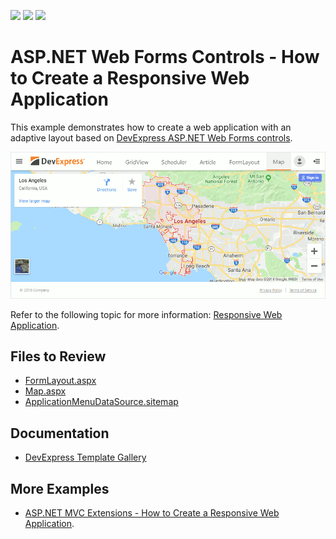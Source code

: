 <!-- default badges list -->
![](https://img.shields.io/endpoint?url=https://codecentral.devexpress.com/api/v1/VersionRange/180306543/18.2.3%2B)
[![](https://img.shields.io/badge/Open_in_DevExpress_Support_Center-FF7200?style=flat-square&logo=DevExpress&logoColor=white)](https://supportcenter.devexpress.com/ticket/details/T830438)
[![](https://img.shields.io/badge/📖_How_to_use_DevExpress_Examples-e9f6fc?style=flat-square)](https://docs.devexpress.com/GeneralInformation/403183)
<!-- default badges end -->
# ASP.NET Web Forms Controls - How to Create a Responsive Web Application

This example demonstrates how to create a web application with an adaptive layout based on [DevExpress ASP.NET Web Forms controls](https://docs.devexpress.com/AspNet/7873/aspnet-webforms-controls).

![Create a Responsive Web Application](image.png)

Refer to the following topic for more information: [Responsive Web Application](https://docs.devexpress.com/AspNet/120713/whats-installed/visual-studio-integration/template-gallery/responsive-web-application-template).

## Files to Review

* [FormLayout.aspx](./CS/ResponsiveWebApplication/FormLayout.aspx)
* [Map.aspx](./CS/ResponsiveWebApplication/Map.aspx)
* [ApplicationMenuDataSource.sitemap](./CS/ResponsiveWebApplication/App_Data/ApplicationMenuDataSource.sitemap)

## Documentation

* [DevExpress Template Gallery ](https://docs.devexpress.com/AspNet/11613/whats-installed/visual-studio-integration/template-gallery)

## More Examples

 * [ASP.NET MVC Extensions - How to Create a Responsive Web Application](https://github.com/DevExpress-Examples/mvc-responsive-web-application).
